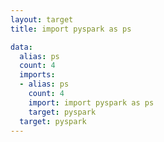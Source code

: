 ```yaml
---
layout: target
title: import pyspark as ps

data:
  alias: ps
  count: 4
  imports:
  - alias: ps
    count: 4
    import: import pyspark as ps
    target: pyspark
  target: pyspark
---
```

